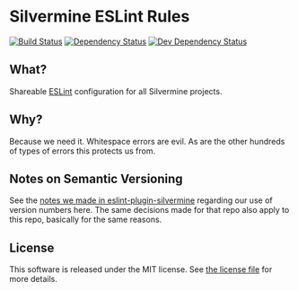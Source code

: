 # Silvermine ESLint Rules

[![Build Status](https://travis-ci.org/silvermine/eslint-config-silvermine.png?branch=master)](https://travis-ci.org/silvermine/eslint-config-silvermine)
[![Dependency Status](https://david-dm.org/silvermine/eslint-config-silvermine.png)](https://david-dm.org/silvermine/eslint-config-silvermine)
[![Dev Dependency Status](https://david-dm.org/silvermine/eslint-config-silvermine/dev-status.png)](https://david-dm.org/silvermine/eslint-config-silvermine#info=devDependencies&view=table)


## What?

Shareable [ESLint](http://eslint.org/) configuration for all Silvermine projects.


## Why?

Because we need it. Whitespace errors are evil. As are the other hundreds of
types of errors this protects us from.


## Notes on Semantic Versioning

See the [notes we made in eslint-plugin-silvermine][semver-notes] regarding our use of
version numbers here. The same decisions made for that repo also apply to this repo,
basically for the same reasons.

[semver-notes]: https://github.com/silvermine/eslint-plugin-silvermine/#note-on-semantic-versioning


## License

This software is released under the MIT license. See [the license
file](LICENSE) for more details.
